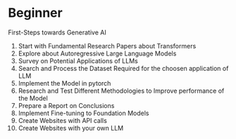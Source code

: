 # Beginner
First-Steps towards Generative AI
1. Start with Fundamental Research Papers about Transformers
2. Explore about Autoregressive Large Language Models
3. Survey on Potential Applications of LLMs
4. Search and Process the Dataset Required for the choosen application of LLM
5. Implement the Model in pytorch
6. Research and Test Different Methodologies to Improve performance of the Model
7. Prepare a Report on Conclusions
8. Implement Fine-tuning to Foundation Models
9. Create Websites with API calls
10. Create Websites with your own LLM
